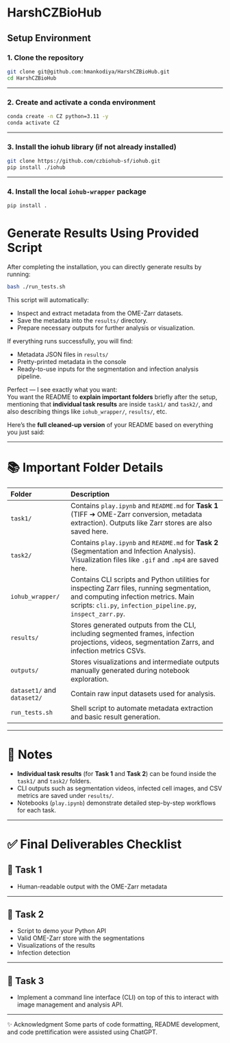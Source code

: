 # HarshCZBioHub

## Setup Environment

### 1. Clone the repository

```bash
git clone git@github.com:hmankodiya/HarshCZBioHub.git
cd HarshCZBioHub
```

---

### 2. Create and activate a conda environment

```bash
conda create -n CZ python=3.11 -y
conda activate CZ
```

---

### 3. Install the iohub library (if not already installed)

```bash
git clone https://github.com/czbiohub-sf/iohub.git
pip install ./iohub
```

---

### 4. Install the local `iohub-wrapper` package

```bash
pip install .
```

# Generate Results Using Provided Script

After completing the installation, you can directly generate results by running:

```bash
bash ./run_tests.sh
```

This script will automatically:

- Inspect and extract metadata from the OME-Zarr datasets.
- Save the metadata into the `results/` directory.
- Prepare necessary outputs for further analysis or visualization.

If everything runs successfully, you will find:

- Metadata JSON files in `results/`
- Pretty-printed metadata in the console
- Ready-to-use inputs for the segmentation and infection analysis pipeline.

Perfect — I see exactly what you want:  
You want the README to **explain important folders** briefly after the setup, mentioning that **individual task results** are inside `task1/` and `task2/`, and also describing things like `iohub_wrapper/`, `results/`, etc.

Here’s the **full cleaned-up version** of your README based on everything you just said:

---

# 📚 Important Folder Details

| Folder | Description |
|:------|:------------|
| `task1/` | Contains `play.ipynb` and `README.md` for **Task 1** (TIFF ➔ OME-Zarr conversion, metadata extraction). Outputs like Zarr stores are also saved here. |
| `task2/` | Contains `play.ipynb` and `README.md` for **Task 2** (Segmentation and Infection Analysis). Visualization files like `.gif` and `.mp4` are saved here. |
| `iohub_wrapper/` | Contains CLI scripts and Python utilities for inspecting Zarr files, running segmentation, and computing infection metrics. Main scripts: `cli.py`, `infection_pipeline.py`, `inspect_zarr.py`. |
| `results/` | Stores generated outputs from the CLI, including segmented frames, infection projections, videos, segmentation Zarrs, and infection metrics CSVs. |
| `outputs/` | Stores visualizations and intermediate outputs manually generated during notebook exploration. |
| `dataset1/` and `dataset2/` | Contain raw input datasets used for analysis. |
| `run_tests.sh` | Shell script to automate metadata extraction and basic result generation. |

---

# 📌 Notes

- **Individual task results** (for **Task 1** and **Task 2**) can be found inside the `task1/` and `task2/` folders.
- CLI outputs such as segmentation videos, infected cell images, and CSV metrics are saved under `results/`.
- Notebooks (`play.ipynb`) demonstrate detailed step-by-step workflows for each task.

---

# ✅ Final Deliverables Checklist


## 📂 Task 1

- Human-readable output with the OME-Zarr metadata

---

## 📂 Task 2

- Script to demo your Python API
- Valid OME-Zarr store with the segmentations
- Visualizations of the results
- Infection detection
---

## 📂 Task 3
- Implement a command line interface (CLI) on top of this to interact with image
management and analysis API.

---

✨ Acknowledgment
Some parts of code formatting, README development, and code prettification were assisted using ChatGPT.

